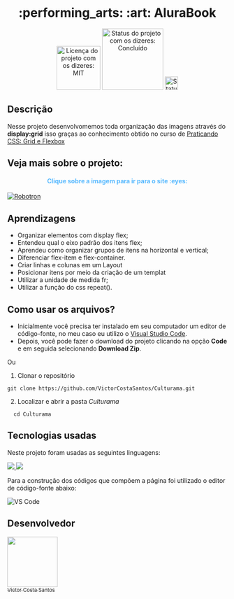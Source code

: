 <h1 align="center">:performing_arts: :art: AluraBook</h1>

<div>
  <p align="center">
    <img  style="width:100px" alt="Licença do projeto com os dizeres: MIT" src="https://img.shields.io/github/license/RodrigoHarder/numero-secreto-reconhecimento-voz.svg">
    <img  style="width:140px" alt="Status do projeto com os dizeres: Concluído" src="https://img.shields.io/static/v1?label=Status&message=Concluído &color=green">
    <img style="width:30px" alt="Status do projeto com os dizeres: Concluído" src="https://cdn-icons-png.flaticon.com/512/1721/1721539.png">
    
  </p>
</div>

## **Descrição**

Nesse projeto desenvolvomemos toda organização das imagens através do **display:grid** isso graças ao conhecimento obtido no curso de [Praticando CSS: Grid e Flexbox](https://cursos.alura.com.br/course/praticando-css-grid-flexbox) 

## Veja mais sobre o projeto:

  <h4 align="center" style = "color: #57b9ff;"> <b>Clique sobre a imagem para ir para o site </b>:eyes:  
  </h4>

  <a  target="_blank" href = "https://culturama-phi-two.vercel.app/"><img  alt="Robotron" src="https://i.imgur.com/WPwtf12.gif"></a>

</hr>
  

## **Aprendizagens** 

* Organizar elementos com display flex;
* Entendeu qual o eixo padrão dos itens flex;
* Aprendeu como organizar grupos de itens na horizontal e vertical;
* Diferenciar flex-item e flex-container.
* Criar linhas e colunas em um Layout
* Posicionar itens por meio da criação de um templat
* Utilizar a unidade de medida fr;
* Utilizar a função do css repeat().


</hr>

## **Como usar os arquivos?**

- Inicialmente você precisa ter instalado em seu computador um editor de código-fonte, no meu caso eu utilizo o [Visual Studio Code](https://code.visualstudio.com/download). 
- Depois, você pode fazer o download do projeto clicando na opção **Code** e em seguida selecionando **Download Zip**.

Ou

1. Clonar o repositório

```
git clone https://github.com/VictorCostaSantos/Culturama.git
```
2. Localizar e abrir a pasta *Culturama*

```
  cd Culturama
```

## **Tecnologias usadas**

Neste projeto foram usadas as seguintes linguagens:


  <a href="https://developer.mozilla.org/pt-BR/docs/Web/HTML">
    <img src="https://skillicons.dev/icons?i=html"/>
  </a>
   <a href="https://developer.mozilla.org/pt-BR/docs/Web/CSS">
    <img src="https://skillicons.dev/icons?i=css"/>
  </a>
   
Para a construção dos códigos que compõem a página foi utilizado o editor de código-fonte abaixo:

<img  alt="VS Code" src="https://img.shields.io/badge/Visual%20Studio%20Code-0078d7.svg?style=for-the-badge&logo=visual-studio-code&logoColor=white">

## Desenvolvedor

[<img src="https://avatars.githubusercontent.com/u/91506513?v=4" width=115><br><sub>Victor Costa Santos</sub>](https://github.com/VictorCostaSantos)

   
